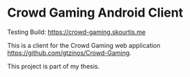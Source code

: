 # Crowd Gaming Android Client

Testing Build:
https://crowd-gaming.skourtis.me

This is a client for the Crowd Gaming web application https://github.com/gtzinos/Crowd-Gaming.

This project is part of my thesis.